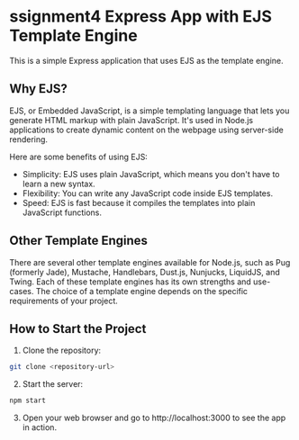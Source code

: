 # ssignment4 Express App with EJS Template Engine
This is a simple Express application that uses EJS as the template engine.

## Why EJS?

EJS, or Embedded JavaScript, is a simple templating language that lets you generate HTML markup with plain JavaScript. It's used in Node.js applications to create dynamic content on the webpage using server-side rendering.

Here are some benefits of using EJS:
- Simplicity: EJS uses plain JavaScript, which means you don't have to learn a new syntax.
- Flexibility: You can write any JavaScript code inside EJS templates.
- Speed: EJS is fast because it compiles the templates into plain JavaScript functions.

## Other Template Engines

There are several other template engines available for Node.js, such as Pug (formerly Jade), Mustache, Handlebars, Dust.js, Nunjucks, LiquidJS, and Twing. Each of these template engines has its own strengths and use-cases. The choice of a template engine depends on the specific requirements of your project.

## How to Start the Project

1. Clone the repository:
```bash
git clone <repository-url>
```

2. Start the server:
```bash
npm start
```

3. Open your web browser and go to http://localhost:3000 to see the app in action.  



